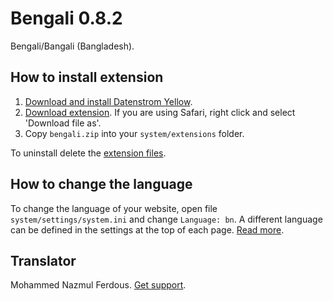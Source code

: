 Bengali 0.8.2
=============
Bengali/Bangali (Bangladesh).

## How to install extension

1. [Download and install Datenstrom Yellow](https://github.com/datenstrom/yellow/).
2. [Download extension](https://github.com/datenstrom/yellow-extensions/raw/master/zip/bengali.zip). If you are using Safari, right click and select 'Download file as'.
3. Copy `bengali.zip` into your `system/extensions` folder.

To uninstall delete the [extension files](update.ini).

## How to change the language

To change the language of your website, open file `system/settings/system.ini` and change `Language: bn`. A different language can be defined in the settings at the top of each page. [Read more](https://developers.datenstrom.se/help/adjusting-system#system-settings).

## Translator

Mohammed Nazmul Ferdous. [Get support](https://developers.datenstrom.se/help/support).
